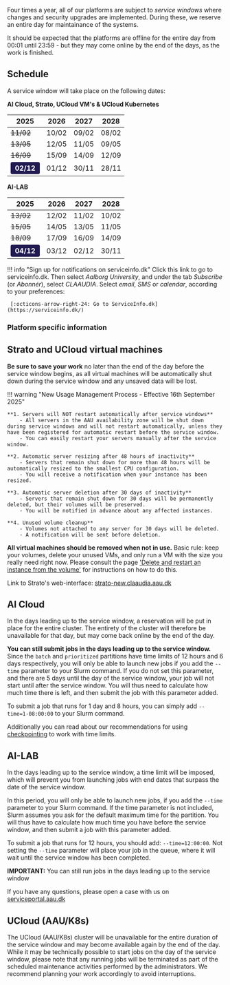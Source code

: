 
<!-- !!! warning "Next Service window: 13th and 15th of May 2025" -->

Four times a year, all of our platforms are subject to *service windows* where changes and security upgrades are implemented.
During these, we reserve an entire day for maintainance of the systems.

It should be expected that the platforms are offline for the entire day from 00:01 until 23:59 - but they may come online by the end of the days, as the work is finished.

## Schedule

A service window will take place on the following dates:

<div class="grid" markdown>

<div markdown>

**AI Cloud, Strato, UCloud VM's & UCloud Kubernetes**

| 2025  | 2026  | 2027  | 2028  |
| ---   | ---   | ---   | ---   |
| <s>11/02</s> | 10/02 | 09/02 | 08/02 |
| <s>13/05</s> | 12/05 | 11/05 | 09/05 |
| <s>16/09</s> | 15/09 | 14/09 | 12/09 |
| <span style="background:#211a52; color:white; font-weight:bold; border:2px solid #211a52; border-radius:4px; padding:2px 8px; display:inline-block;">02/12</span> | 01/12 | 30/11 | 28/11 |

</div>

<div markdown>

**AI-LAB**

| 2025  | 2026  | 2027  | 2028  |
| ---   | ---   | ---   | ---   |
| <s>13/02</s> | 12/02 | 11/02 | 10/02 |
| <s>15/05</s> | 14/05 | 13/05 | 11/05 |
| <s>18/09</s> | 17/09 | 16/09 | 14/09 |
| <span style="background:#211a52; color:white; font-weight:bold; border:2px solid #211a52; border-radius:4px; padding:2px 8px; display:inline-block;">04/12</span>| 03/12 | 02/12 | 30/11 |

</div>

</div>

!!! info "Sign up for notifications on serviceinfo.dk"
    Click this link to go to serviceinfo.dk. Then select *Aalborg University*,
    and under the tab *Subscribe* (or *Abonnér*), select *CLAAUDIA*.
    Select *email*, *SMS* or *calendar*, according to your preferences:

     [:octicons-arrow-right-24: Go to ServiceInfo.dk](https://serviceinfo.dk/)

### Platform specific information

## Strato and UCloud virtual machines

**Be sure to save your work** no later than the end of the day before the service window begins, as all virtual machines will be automatically shut down during the service window and any unsaved data will be lost.

!!! warning "New Usage Management Process - Effective 16th September 2025"
    
    **1. Servers will NOT restart automatically after service windows**
        - All servers in the AAU availability zone will be shut down during service windows and will not restart automatically, unless they have been registered for automatic restart before the service window.
        - You can easily restart your servers manually after the service window.

    **2. Automatic server resizing after 48 hours of inactivity**
        - Servers that remain shut down for more than 48 hours will be automatically resized to the smallest CPU configuration.
        - You will receive a notification when your instance has been resized.

    **3. Automatic server deletion after 30 days of inactivity**
        - Servers that remain shut down for 30 days will be permanently deleted, but their volumes will be preserved.
        - You will be notified in advance about any affected instances.

    **4. Unused volume cleanup**
        - Volumes not attached to any server for 30 days will be deleted.
        - A notification will be sent before deletion.

**All virtual machines should be removed when not in use.** 
Basic rule: keep your volumes, delete your unused VMs, and only run a VM with the size you really need right now.
Please consult the page ['Delete and restart an instance from the volume'](strato/best-practice-guides/delete-and-restart-an-instance-from-the-volume/)
for instructions on how to do this.


Link to Strato's
web-interface: [strato-new.claaudia.aau.dk](https://strato-new.claaudia.aau.dk/)


## AI Cloud
In the days leading up to the service window, a reservation will be put in place for the entire cluster. The entirety of the cluster will therefore be unavailable for that day, but may come back online by the end of the day.

**You can still submit jobs in the days leading up to the service window.**
Since the `batch` and `prioritized` partitions have time limits of 12 hours and 6 days respectively, you will only be able to launch new jobs if you add the `--time` parameter to your Slurm command. If you do not set this parameter, and there are 5 days until the day of the service window, your job will not start until after the service window. You will thus need to calculate how much time there is left, and then submit the job with this parameter added. 

To submit a job that runs for 1 day and 8 hours, you can simply add `--time=1-08:00:00` to your Slurm command. 

Additionally you can read about our recommendations for using [checkpointing](ai-lab/additional-guides/requeuing-and-checkpointing/) to work with time limits.


## AI-LAB

In the days leading up to the service window, a time limit will be imposed, which will prevent you from launching jobs with end dates that surpass the date of the service window. 

In this period, you will only be able to launch new jobs, if you add the `--time` parameter to your Slurm command. If the time parameter is not included, Slurm assumes you ask for the default maximum time for the partition. You will thus have to calculate how much time you have before the service window, and then submit a job with this parameter added. 

To submit a job that runs for 12 hours, you should add: `--time=12:00:00`. Not setting the `--time` parameter will place your job in the queue, where it will wait until the service window has been completed.

**IMPORTANT:** You can still run jobs in the days leading up to the service window

If you have any questions, please open a case with us on [serviceportal.aau.dk](https://serviceportal.aau.dk/serviceportal?id=sc_cat_item&sys_id=a05e2fb4c3434610f0f3041ad001310e)



## UCloud (AAU/K8s)
The UCloud (AAU/K8s) cluster will be unavailable for the entire duration of the service window and may become available again by the end of the day. While it may be technically possible to start jobs on the day of the service window, please note that any running jobs will be terminated as part of the scheduled maintenance activities performed by the administrators. We recommend planning your work accordingly to avoid interruptions.



